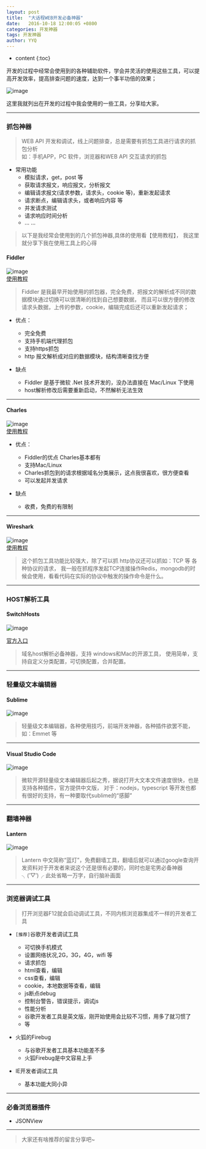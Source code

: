 ```yaml
---
layout: post
title:  "大话程WEB开发必备神器"
date:   2016-10-18 12:00:05 +0800
categories: 开发神器
tags: 开发神器  
author: YYQ
---
```


* content
{:toc} 


开发的过程中经常会使用到的各种辅助软件，学会并灵活的使用这些工具，可以提高开发效率，提高排查问题的速度，达到一个事半功倍的效果；





![image](http://demo.thankbabe.com/blog/images/sq.jpg)

这里我就列出在开发的过程中我会使用的一些工具，分享给大家。




---

### 抓包神器

> WEB API 开发和调试，线上问题排查，总是需要有抓包工具进行请求的抓包分析     
> 如：手机APP，PC 软件，浏览器和WEB API 交互请求的抓包 
 

* 常用功能
    * 模拟请求，get，post 等
    * 获取请求报文，响应报文，分析报文
    * 编辑请求报文(请求参数，请求头，cookie 等)，重新发起请求
    * 请求断点，编辑请求头，或者响应内容 等
    * 并发请求测试
    * 请求响应时间分析
    * ... ...

> 以下是我经常会使用到的几个抓包神器,具体的使用看【使用教程】， 我这里就分享下我在使用工具上的心得

#### Fiddler

![image](http://demo.thankbabe.com/blog/images/fiddler.png)   
[使用教程](http://www.cnblogs.com/TankXiao/archive/2012/02/06/2337728.html)

> Fiddler 是我最早开始使用的抓包器，完全免费，把报文的解析成不同的数据模块通过切换可以很清晰的找到自己想要数据，
而且可以很方便的修改请求头数据，上传的参数，cookie，编辑完成后还可以重新发起请求；

* 优点：
    * 完全免费
    * 支持手机端代理抓包
    * 支持https抓包
    * http 报文解析成对应的数据模块，结构清晰查找方便
    
* 缺点
    * Fiddler 是基于微软 .Net 技术开发的，没办法直接在 Mac/Linux 下使用 
    * host解析修改后需要重新启动，不然解析无法生效
    
---  

#### Charles 

![image](http://demo.thankbabe.com/blog/images/Charles.png)   
[使用教程](http://blog.csdn.net/lmmilove/article/details/50244537)


* 优点：
    * Fiddler的优点 Charles基本都有
    * 支持Mac/Linux
    * Charles抓包到的请求根据域名分类展示，这点我很喜欢，很方便查看
    * 可以发起并发请求

* 缺点
    * 收费，免费的有限制

---

#### Wireshark

![image](http://demo.thankbabe.com/blog/images/Wireshark.png)   
[使用教程](http://www.cnblogs.com/TankXiao/archive/2012/10/10/2711777.html)

> 这个抓包工具功能比较强大，除了可以抓 http协议还可以抓如：TCP 等 各种协议的请求，
我一般在抓程序发起TCP连接操作Redis，mongodb的时候会使用，看看代码在实际的协议中触发的操作命令是什么。

---

### HOST解析工具

#### SwitchHosts
![image](http://demo.thankbabe.com/blog/images/shost.png) 

[官方入口](https://oldj.github.io/SwitchHosts/)

> 域名host解析必备神器，支持 windows和Mac的开源工具，
使用简单，支持自定义分类配置，可切换配置，合并配置。  

---

### 轻量级文本编辑器

#### Sublime

![image](http://demo.thankbabe.com/blog/images/sublime.png)

> 轻量级文本编辑器，各种使用技巧，前端开发神器，各种插件欲罢不能，如：Emmet 等

---

#### Visual Studio Code

![image](http://demo.thankbabe.com/blog/images/vscode.png)

> 微软开源轻量级文本编辑器后起之秀，据说打开大文本文件速度很快，也是支持各种插件，官方提供中文版，
对于：nodejs，typescript 等开发也都有很好的支持，有一种要取代sublime的“感脚”

---

### 翻墙神器

#### Lantern
![image](http://demo.thankbabe.com/blog/images/lantern.png)

> Lantern 中文简称“蓝灯”，免费翻墙工具，翻墙后就可以通过google查询开发资料对于开发者来说这个还是很有必要的，同时也是宅男必备神器╮(‵▽′)╭
此处省略一万字，自行脑补画面  

---

### 浏览器调试工具

>打开浏览器F12就会启动调试工具，不同内核浏览器集成不一样的开发者工具

* `[推荐]`谷歌开发者调试工具
    * 可切换手机模式
    * 设置网络状况,2G，3G，4G，wifi 等
    * 请求抓包
    * html查看，编辑
    * css查看，编辑
    * cookie，本地数据等查看，编辑
    * js断点debug
    * 控制台警告，错误提示，调试js
    * 性能分析
    * 谷歌开发者工具是英文版，刚开始使用会比较不习惯，用多了就习惯了
    * 等
    
    
* 火狐的Firebug
    * 与谷歌开发者工具基本功能差不多
    * 火狐Firebug是中文容易上手

* IE开发者调试工具
    * 基本功能大同小异

---

### 必备浏览器插件

* JSONView

---

> 大家还有啥推荐的留言分享吧~



